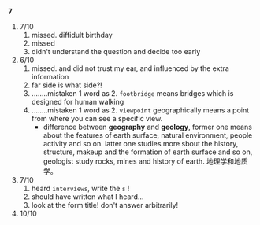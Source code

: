 **7**

1. 7/10
   1. missed. diffidult birthday
   2. missed
   3. didn't understand the question and decide too early
2. 6/10
   1. missed. and did not trust my ear, and influenced by the extra information
   2. far side is what side?!
   3. ........mistaken 1 word as 2. `footbridge` means bridges which is designed for human walking
   4. ........mistaken 1 word as 2. `viewpoint` geographically means a point from where you can see a specific view.
      - difference between **geography** and **geology**, former one means about the features of earth surface, natural environment, people activity and so on. latter one studies more sbout the history, structure, makeup and the formation of earth surface and so on, geologist study rocks, mines and history of earth. 地理学和地质学。
3. 7/10
   1. heard `interviews`, write the `s` !
   2. should have written what I heard...
   3. look at the form title! don't answer arbitrarily!
4. 10/10
